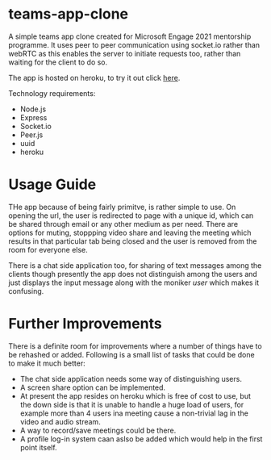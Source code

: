# teams-app-clone
A simple teams app clone created  for Microsoft Engage 2021 mentorship programme. It uses peer to peer communication using socket.io rather than webRTC as this enables the server to initiate requests too, rather than waiting for the client to do so. 

The app is hosted on heroku, to try it out click [here](https://obscure-retreat-71754.herokuapp.com/).

Technology requirements:
- Node.js
- Express
- Socket.io
- Peer.js
- uuid
- heroku 

# Usage Guide
THe app because of being fairly primitve, is rather simple to use. On opening the url, the user is redirected to page with a unique id, which can be shared through email or any other medium as per need. There are options for muting, stoppping video share and leaving the meeting which results in that particular tab being closed and the user is removed from the room for everyone else. 

There is a chat side application too, for sharing of text messages among the clients though presently the app does not distinguish among the users and just displays the input message along with the moniker *user* which makes it confusing.

# Further Improvements
There is a definite room for improvements where a number of things have to be rehashed or added. Following is a small list of tasks that could be done to make it much better:
- The chat side application needs some way of distinguishing users.
- A screen share option can be implemented.
- At present the app resides on heroku which is free of cost to use, but the down side is that it is unable to handle a huge load of users, for example more than 4 users ina meeting cause a non-trivial lag in the video and audio stream.
- A way to record/save meetings could be there.
- A profile log-in system caan aslso be added which would help in the first point itself.

